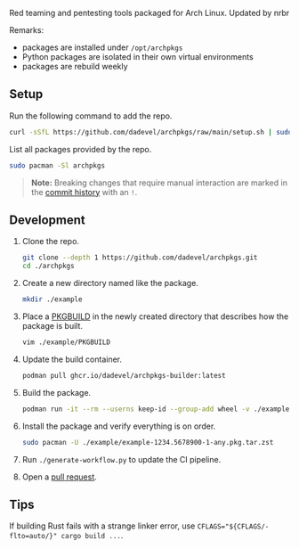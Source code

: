Red teaming and pentesting tools packaged for Arch Linux.
Updated by nrbr

Remarks:

- packages are installed under `/opt/archpkgs`
- Python packages are isolated in their own virtual environments
- packages are rebuild weekly

## Setup

Run the following command to add the repo.

~~~ bash
curl -sSfL https://github.com/dadevel/archpkgs/raw/main/setup.sh | sudo bash
~~~

List all packages provided by the repo.

~~~ bash
sudo pacman -Sl archpkgs
~~~

> **Note:** Breaking changes that require manual interaction are marked in the [commit history](https://github.com/dadevel/archpkgs/commits/main/) with an `!`.

## Development

1. Clone the repo.

    ~~~ bash
    git clone --depth 1 https://github.com/dadevel/archpkgs.git
    cd ./archpkgs
    ~~~

2. Create a new directory named like the package.

    ~~~ bash
    mkdir ./example
    ~~~

3. Place a [PKGBUILD](https://wiki.archlinux.org/title/PKGBUILD) in the newly created directory that describes how the package is built.

    ~~~ bash
    vim ./example/PKGBUILD
    ~~~

4. Update the build container.

    ~~~ bash
    podman pull ghcr.io/dadevel/archpkgs-builder:latest
    ~~~

5. Build the package.

    ~~~ bash
    podman run -it --rm --userns keep-id --group-add wheel -v ./example:/build -w /build --entrypoint /bin/env ghcr.io/dadevel/archpkgs-builder:latest makepkg --syncdeps --clean --needed --noconfirm
    ~~~~

6. Install the package and verify everything is on order.

    ~~~ bash
    sudo pacman -U ./example/example-1234.5678900-1-any.pkg.tar.zst
    ~~~

7. Run `./generate-workflow.py` to update the CI pipeline.
8. Open a [pull request](https://github.com/dadevel/archpkgs/pulls).

## Tips

If building Rust fails with a strange linker error, use `CFLAGS="${CFLAGS/-flto=auto/}" cargo build ...`.
